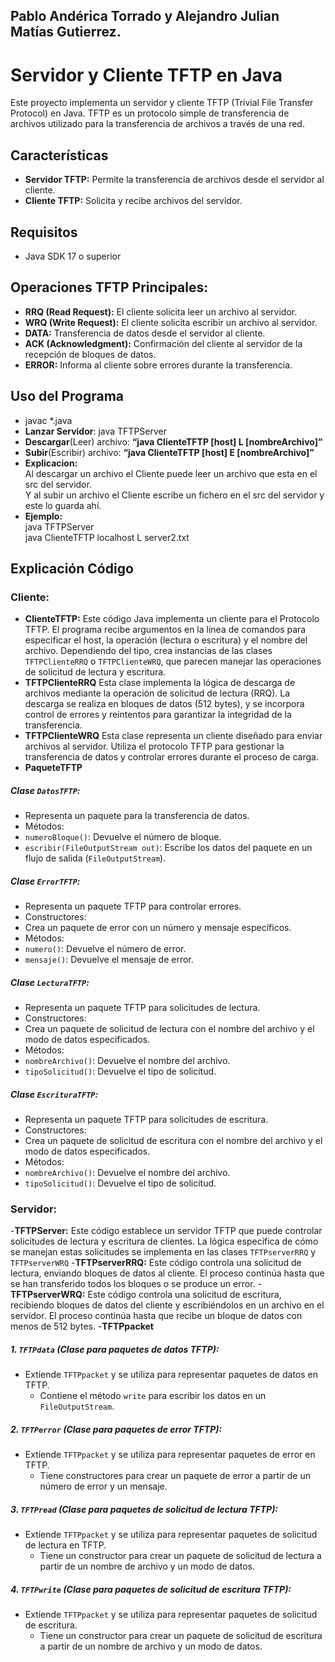 

## Pablo Andérica Torrado y Alejandro Julian Matías Gutierrez.

# Servidor y Cliente TFTP en Java

Este proyecto implementa un servidor y cliente TFTP (Trivial File Transfer Protocol) en Java. TFTP es un protocolo simple de transferencia de archivos utilizado para la transferencia de archivos a través de una red.

## Características

- **Servidor TFTP:** Permite la transferencia de archivos desde el servidor al cliente.
- **Cliente TFTP:** Solicita y recibe archivos del servidor.

## Requisitos
- Java SDK 17 o superior

## Operaciones TFTP Principales:

-   **RRQ (Read Request):** El cliente solicita leer un archivo al servidor.
-   **WRQ (Write Request):** El cliente solicita escribir un archivo al servidor.
-   **DATA:** Transferencia de datos desde el servidor al cliente.
-   **ACK (Acknowledgment):** Confirmación del cliente al servidor de la recepción de bloques de datos.
-   **ERROR:** Informa al cliente sobre errores durante la transferencia.

## Uso del Programa

- javac *.java
- **Lanzar Servidor**: java TFTPServer
- **Descargar**(Leer) archivo: **“java ClienteTFTP [host] L [nombreArchivo]”**
- **Subir**(Escribir) archivo: **“java ClienteTFTP [host] E [nombreArchivo]”**
- **Explicacion:**    
  Al descargar un archivo el Cliente puede leer un archivo que esta en el src del servidor.    
  Y al subir un archivo el Cliente escribe un fichero en el src del servidor y este lo guarda ahí.
- **Ejemplo:**    
  java TFTPServer    
  java ClienteTFTP localhost L server2.txt

## Explicación Código

### Cliente:

- **ClienteTFTP:**
  Este código Java implementa un cliente para el Protocolo TFTP. El programa recibe argumentos en la línea de comandos para especificar el host, la operación (lectura o escritura) y el nombre del archivo. Dependiendo del tipo, crea instancias de las clases `TFTPClienteRRQ` o `TFTPClienteWRQ`, que parecen manejar las operaciones de solicitud de lectura y escritura.
- **TFTPClienteRRQ**
  Esta clase implementa la lógica de descarga de archivos mediante la operación de solicitud de lectura (RRQ). La descarga se realiza en bloques de datos (512 bytes), y se incorpora control de errores y reintentos para garantizar la integridad de la transferencia.
- **TFTPClienteWRQ**
  Esta clase representa un cliente diseñado para enviar archivos al servidor. Utiliza el protocolo TFTP para gestionar la transferencia de datos y controlar errores durante el proceso de carga.
- **PaqueteTFTP**
##### Clase `DatosTFTP`:

-   Representa un paquete para la transferencia de datos.
-   Métodos:
  -   `numeroBloque()`: Devuelve el número de bloque.
  -   `escribir(FileOutputStream out)`: Escribe los datos del paquete en un flujo de salida (`FileOutputStream`).

##### Clase `ErrorTFTP`:

-   Representa un paquete TFTP para controlar errores.
-   Constructores:
  -   Crea un paquete de error con un número y mensaje específicos.
-   Métodos:
  -   `numero()`: Devuelve el número de error.
  -   `mensaje()`: Devuelve el mensaje de error.

##### Clase `LecturaTFTP`:

-   Representa un paquete TFTP para solicitudes de lectura.
-   Constructores:
  -   Crea un paquete de solicitud de lectura con el nombre del archivo y el modo de datos especificados.
-   Métodos:
  -   `nombreArchivo()`: Devuelve el nombre del archivo.
  -   `tipoSolicitud()`: Devuelve el tipo de solicitud.

##### Clase `EscrituraTFTP`:

-   Representa un paquete TFTP para solicitudes de escritura.
-   Constructores:
  -   Crea un paquete de solicitud de escritura con el nombre del archivo y el modo de datos especificados.
-   Métodos:
  -   `nombreArchivo()`: Devuelve el nombre del archivo.
  -   `tipoSolicitud()`: Devuelve el tipo de solicitud.

### Servidor:

-**TFTPServer:**
Este código establece un servidor TFTP que puede controlar solicitudes de lectura y escritura de clientes. La lógica específica de cómo se manejan estas solicitudes se implementa en las clases `TFTPserverRRQ` y `TFTPserverWRQ`
-**TFTPserverRRQ:**
Este código controla una solicitud de lectura, enviando bloques de datos al cliente. El proceso continúa hasta que se han transferido todos los bloques o se produce un error.
-**TFTPserverWRQ:**
Este código controla una solicitud de escritura, recibiendo bloques de datos del cliente y escribiéndolos en un archivo en el servidor. El proceso continúa hasta que recibe un bloque de datos con menos de 512 bytes.
-**TFTPpacket**
##### 1.  **`TFTPdata` (Clase para paquetes de datos TFTP):**

-  Extiende `TFTPpacket` y se utiliza para representar paquetes de datos en TFTP.
   -   Contiene el método `write` para escribir los datos en un `FileOutputStream`.
##### 2.  **`TFTPerror` (Clase para paquetes de error TFTP):**

-   Extiende `TFTPpacket` y se utiliza para representar paquetes de error en TFTP.
    -   Tiene constructores para crear un paquete de error a partir de un número de error y un mensaje.
##### 3.  **`TFTPread` (Clase para paquetes de solicitud de lectura TFTP):**

-   Extiende `TFTPpacket` y se utiliza para representar paquetes de solicitud de lectura en TFTP.
    -   Tiene un constructor para crear un paquete de solicitud de lectura a partir de un nombre de archivo y un modo de datos.
##### 4.  **`TFTPwrite` (Clase para paquetes de solicitud de escritura TFTP):**

-   Extiende `TFTPpacket` y se utiliza para representar paquetes de solicitud de escritura.
    -   Tiene un constructor para crear un paquete de solicitud de escritura a partir de un nombre de archivo y un modo de datos.